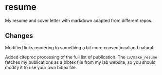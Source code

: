 # resume

My resume and cover letter with markdown adapted from different repos.

## Changes

Modified links rendering to something a bit more conventional and natural.

Added citeproc processing of the full list of publication. The `cv/make_resume` fetches my publications as a bibtex file from my lab website, so you should modify it to use your own bibex file.


